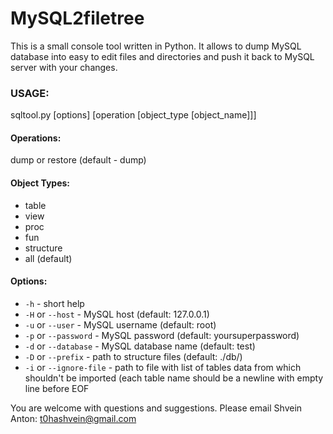 MySQL2filetree
==============

This is a small console tool written in Python.
It allows to dump MySQL database into easy to edit files and directories 
and push it back to MySQL server with your changes. 

### USAGE:
sqltool.py [options] [operation [object_type [object_name]]]
#### Operations:
dump or restore (default - dump)

#### Object Types:
* table
* view
* proc
* fun
* structure
* all (default)

#### Options:
- `-h` - short help
- `-H` or `--host` - MySQL host (default: 127.0.0.1)
- `-u` or `--user` - MySQL username (default: root)
- `-p` or `--password` - MySQL password (default: yoursuperpassword)
- `-d` or `--database` - MySQL database name (default: test)
- `-D` or `--prefix` - path to structure files (default: ./db/)
- `-i` or `--ignore-file` - path to file with list of tables data from which shouldn't be imported (each table name should be a newline with empty line before EOF

You are welcome with questions and suggestions.
Please email Shvein Anton: t0hashvein@gmail.com
